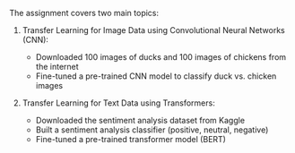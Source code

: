 The assignment covers two main topics:

1. Transfer Learning for Image Data using Convolutional Neural Networks (CNN):
   - Downloaded 100 images of ducks and 100 images of chickens from the internet
   - Fine-tuned a pre-trained CNN model to classify duck vs. chicken images

2. Transfer Learning for Text Data using Transformers:
   - Downloaded the sentiment analysis dataset from Kaggle
   - Built a sentiment analysis classifier (positive, neutral, negative)
   - Fine-tuned a pre-trained transformer model (BERT)
